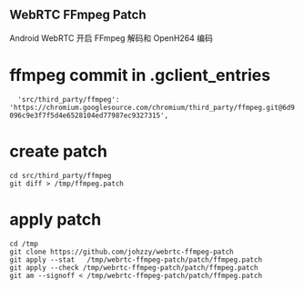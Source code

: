 WebRTC FFmpeg Patch
-------------------

Android WebRTC 开启 FFmpeg 解码和 OpenH264 编码

# ffmpeg commit in .gclient_entries

`  'src/third_party/ffmpeg': 'https://chromium.googlesource.com/chromium/third_party/ffmpeg.git@6d9096c9e3f7f5d4e6528104ed77987ec9327315',`

# create patch

```
cd src/third_party/ffmpeg
git diff > /tmp/ffmpeg.patch
```

# apply patch
```
cd /tmp
git clone https://github.com/johzzy/webrtc-ffmpeg-patch
git apply --stat   /tmp/webrtc-ffmpeg-patch/patch/ffmpeg.patch
git apply --check /tmp/webrtc-ffmpeg-patch/patch/ffmpeg.patch
git am --signoff < /tmp/webrtc-ffmpeg-patch/patch/ffmpeg.patch

```
